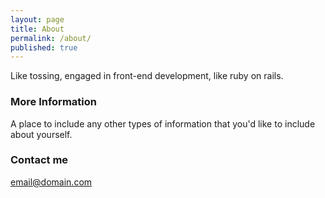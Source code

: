 ```yaml
---
layout: page
title: About
permalink: /about/
published: true
---
```


Like tossing, engaged in front-end development, like ruby on rails.

### More Information

A place to include any other types of information that you'd like to include about yourself.

### Contact me

[email@domain.com](mailto:email@domain.com)
